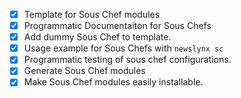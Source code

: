 
- [x] Template for Sous Chef modules
- [x] Programmatic Documentaiton for Sous Chefs
- [x] Add dummy Sous Chef to template.
- [x] Usage example for Sous Chefs with `newslynx sc`
- [x] Programmatic testing of sous chef configurations.
- [x] Generate Sous Chef modules
- [x] Make Sous Chef modules easily installable.